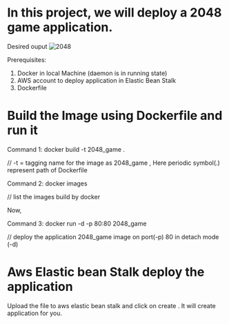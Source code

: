 # In this project, we will deploy a 2048 game application.

Desired ouput ![2048](https://user-images.githubusercontent.com/84711922/233472517-a3609335-2af2-4024-9ce8-46b91fabce05.jpg)


Prerequisites:
1. Docker in local Machine (daemon is in running state)
2. AWS account to deploy application in Elastic Bean Stalk
3. Dockerfile


# Build the Image using Dockerfile and run it

Command 1: docker build -t 2048_game . 

// -t = tagging name for the image as 2048_game , Here periodic symbol(.) represent path of Dockerfile

Command 2: docker images

// list the images build by docker

Now, 

Command 3: docker run -d -p 80:80 2048_game

// deploy the application 2048_game image on port(-p) 80 in detach mode (-d)

# Aws Elastic bean Stalk deploy the application

Upload the file to aws elastic bean stalk and click on create . It will create application for you.

